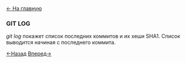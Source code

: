 [<- На главную](readme.md)

### GIT LOG

*git log* покажет список последних коммитов и их хеши SHA1. Список выводится начиная с последнего коммита.

[<-Назад](status.md)
[Вперед->](show.md)